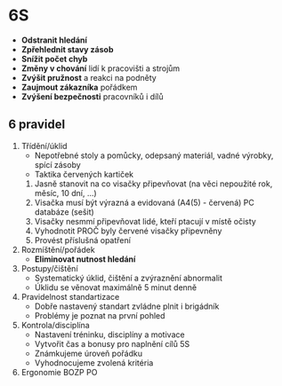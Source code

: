 # 6S

- **Odstranit hledání**
- **Zpřehlednit stavy zásob**
- **Snížit počet chyb**
- **Změny v chování** lidí k pracovišti a strojům
- **Zvýšit pružnost** a reakci na podněty
- **Zaujmout zákazníka** pořádkem
- **Zvýšení bezpečnosti** pracovníků i dílů

## 6 pravidel

1. Třídění/úklid
    - Nepotřebné stoly a pomůcky, odepsaný materiál, vadné výrobky, spící zásoby
    - Taktika červených kartiček
    1. Jasně stanovit na co visačky připevňovat
    (na věci nepoužité rok, měsíc, 10 dní, ...)
    1. Visačka musí být výrazná a evidovaná
    (A4(5) - červená) PC databáze (sešit)
    1. Visačky nesmmí připevňovat lidé, kteří ptacují v místě očisty
    1. Vyhodnotit PROČ byly červené visačky připevněny
    1. Provést příslušná opatření
1. Rozmíštění/pořádek
    - **Eliminovat nutnost hledání**
1. Postupy/čištění
    - Systematický úklid, čištění a zvýraznění abnormalit
    - Úklidu se věnovat maximálně 5 minut denně
1. Pravidelnost standartizace
    - Dobře nastavený standart zvládne plnit i brigádník
    - Problémy je poznat na první pohled
1. Kontrola/disciplína
    - Nastavení tréninku, disciplíny a motivace
    - Vytvořit čas a bonusy pro naplnění cílů 5S
    - Známkujeme úroveň pořádku
    - Vyhodnocujeme zvolená kritéria
1. Ergonomie BOZP PO


